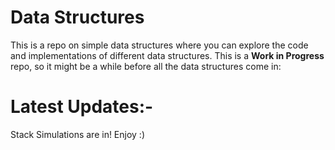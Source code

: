 # Data Structures
This is a repo on simple data structures where you can explore the code and implementations of different data structures.
This is a **Work in Progress** repo, so it might be a while before all the data structures come in:

# Latest Updates:-
Stack Simulations are in! Enjoy :)
